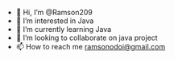 - 👋 Hi, I’m @Ramson209
- 👀 I’m interested in Java
- 🌱 I’m currently learning Java
- 💞️ I’m looking to collaborate on java project
- 📫 How to reach me ramsonodoi@gmail.com

<!---
Ramson209/Ramson209 is a ✨ special ✨ repository because its `README.md` (this file) appears on your GitHub profile.
You can click the Preview link to take a look at your changes.
--->
